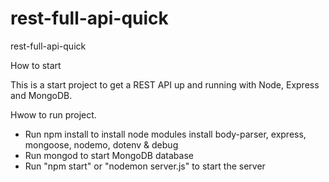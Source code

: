 # rest-full-api-quick
rest-full-api-quick

How to start

This is a start project to get a REST API up and running with Node, Express and MongoDB.

Hwow to run project.

- Run npm install to install node modules
 install body-parser, express, mongoose, nodemo, dotenv & debug
- Run mongod to start MongoDB database
- Run "npm start" or "nodemon server.js" to start the server

